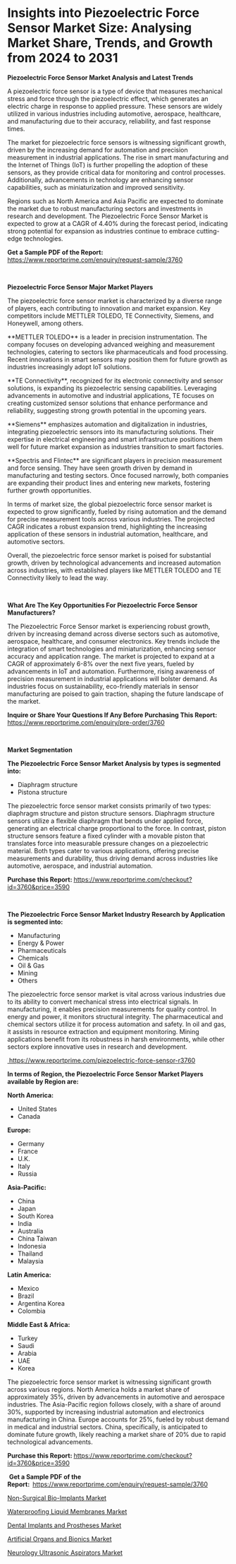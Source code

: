 <p><h1>Insights into Piezoelectric Force Sensor Market Size: Analysing Market Share, Trends, and Growth from 2024 to 2031</h1></p><p><strong>Piezoelectric Force Sensor Market Analysis and Latest Trends</strong></p>
<p><p>A piezoelectric force sensor is a type of device that measures mechanical stress and force through the piezoelectric effect, which generates an electric charge in response to applied pressure. These sensors are widely utilized in various industries including automotive, aerospace, healthcare, and manufacturing due to their accuracy, reliability, and fast response times. </p><p>The market for piezoelectric force sensors is witnessing significant growth, driven by the increasing demand for automation and precision measurement in industrial applications. The rise in smart manufacturing and the Internet of Things (IoT) is further propelling the adoption of these sensors, as they provide critical data for monitoring and control processes. Additionally, advancements in technology are enhancing sensor capabilities, such as miniaturization and improved sensitivity.</p><p>Regions such as North America and Asia Pacific are expected to dominate the market due to robust manufacturing sectors and investments in research and development. The Piezoelectric Force Sensor Market is expected to grow at a CAGR of 4.40% during the forecast period, indicating strong potential for expansion as industries continue to embrace cutting-edge technologies.</p></p>
<p><strong>Get a Sample PDF of the Report:&nbsp;</strong> <a href="https://www.reportprime.com/enquiry/request-sample/3760?utm_campaign=1411&utm_medium=2&utm_source=Github&utm_content=ia&utm_term=10102024&utm_id=piezoelectric-force-sensor">https://www.reportprime.com/enquiry/request-sample/3760</a></p>
<p>&nbsp;</p>
<p><strong>Piezoelectric Force Sensor Major Market Players</strong></p>
<p><p>The piezoelectric force sensor market is characterized by a diverse range of players, each contributing to innovation and market expansion. Key competitors include METTLER TOLEDO, TE Connectivity, Siemens, and Honeywell, among others.</p><p>**METTLER TOLEDO** is a leader in precision instrumentation. The company focuses on developing advanced weighing and measurement technologies, catering to sectors like pharmaceuticals and food processing. Recent innovations in smart sensors may position them for future growth as industries increasingly adopt IoT solutions.</p><p>**TE Connectivity**, recognized for its electronic connectivity and sensor solutions, is expanding its piezoelectric sensing capabilities. Leveraging advancements in automotive and industrial applications, TE focuses on creating customized sensor solutions that enhance performance and reliability, suggesting strong growth potential in the upcoming years.</p><p>**Siemens** emphasizes automation and digitalization in industries, integrating piezoelectric sensors into its manufacturing solutions. Their expertise in electrical engineering and smart infrastructure positions them well for future market expansion as industries transition to smart factories.</p><p>**Spectris and Flintec** are significant players in precision measurement and force sensing. They have seen growth driven by demand in manufacturing and testing sectors. Once focused narrowly, both companies are expanding their product lines and entering new markets, fostering further growth opportunities.</p><p>In terms of market size, the global piezoelectric force sensor market is expected to grow significantly, fueled by rising automation and the demand for precise measurement tools across various industries. The projected CAGR indicates a robust expansion trend, highlighting the increasing application of these sensors in industrial automation, healthcare, and automotive sectors.</p><p>Overall, the piezoelectric force sensor market is poised for substantial growth, driven by technological advancements and increased automation across industries, with established players like METTLER TOLEDO and TE Connectivity likely to lead the way.</p></p>
<p>&nbsp;</p>
<p><strong>What Are The Key Opportunities For Piezoelectric Force Sensor Manufacturers?</strong></p>
<p><p>The Piezoelectric Force Sensor market is experiencing robust growth, driven by increasing demand across diverse sectors such as automotive, aerospace, healthcare, and consumer electronics. Key trends include the integration of smart technologies and miniaturization, enhancing sensor accuracy and application range. The market is projected to expand at a CAGR of approximately 6-8% over the next five years, fueled by advancements in IoT and automation. Furthermore, rising awareness of precision measurement in industrial applications will bolster demand. As industries focus on sustainability, eco-friendly materials in sensor manufacturing are poised to gain traction, shaping the future landscape of the market.</p></p>
<p><strong>Inquire or Share Your Questions If Any Before Purchasing This Report:</strong> <a href="https://www.reportprime.com/enquiry/pre-order/3760?utm_campaign=1411&utm_medium=2&utm_source=Github&utm_content=ia&utm_term=10102024&utm_id=piezoelectric-force-sensor">https://www.reportprime.com/enquiry/pre-order/3760</a></p>
<p>&nbsp;</p>
<p><strong>Market Segmentation</strong></p>
<p><strong>The Piezoelectric Force Sensor Market Analysis by types is segmented into:</strong></p>
<p><ul><li>Diaphragm structure</li><li>Pistona structure</li></ul></p>
<p><p>The piezoelectric force sensor market consists primarily of two types: diaphragm structure and piston structure sensors. Diaphragm structure sensors utilize a flexible diaphragm that bends under applied force, generating an electrical charge proportional to the force. In contrast, piston structure sensors feature a fixed cylinder with a movable piston that translates force into measurable pressure changes on a piezoelectric material. Both types cater to various applications, offering precise measurements and durability, thus driving demand across industries like automotive, aerospace, and industrial automation.</p></p>
<p><strong>Purchase this Report:&nbsp;</strong><a href="https://www.reportprime.com/checkout?id=3760&price=3590&utm_campaign=1411&utm_medium=2&utm_source=Github&utm_content=ia&utm_term=10102024&utm_id=piezoelectric-force-sensor">https://www.reportprime.com/checkout?id=3760&price=3590</a></p>
<p>&nbsp;</p>
<p><strong>The Piezoelectric Force Sensor Market Industry Research by Application is segmented into:</strong></p>
<p><ul><li>Manufacturing</li><li>Energy & Power</li><li>Pharmaceuticals</li><li>Chemicals</li><li>Oil & Gas</li><li>Mining</li><li>Others</li></ul></p>
<p><p>The piezoelectric force sensor market is vital across various industries due to its ability to convert mechanical stress into electrical signals. In manufacturing, it enables precision measurements for quality control. In energy and power, it monitors structural integrity. The pharmaceutical and chemical sectors utilize it for process automation and safety. In oil and gas, it assists in resource extraction and equipment monitoring. Mining applications benefit from its robustness in harsh environments, while other sectors explore innovative uses in research and development.</p></p>
<p><a href="https://www.reportprime.com/piezoelectric-force-sensor-r3760?utm_campaign=1411&utm_medium=2&utm_source=Github&utm_content=ia&utm_term=10102024&utm_id=piezoelectric-force-sensor">&nbsp;https://www.reportprime.com/piezoelectric-force-sensor-r3760</a></p>
<p><strong>In terms of Region, the Piezoelectric Force Sensor Market Players available by Region are:</strong></p>
<p>
    <p> <strong> North America: </strong>
        <ul>
            <li>United States</li>
            <li>Canada</li>
        </ul>
        </p> 
    <p> <strong> Europe: </strong>
        <ul>
            <li>Germany</li>
            <li>France</li>
            <li>U.K.</li>
            <li>Italy</li>
            <li>Russia</li>
        </ul>
        </p> 
    <p> <strong> Asia-Pacific: </strong>
        <ul>
            <li>China</li>
            <li>Japan</li>
            <li>South Korea</li>
            <li>India</li>
            <li>Australia</li>
            <li>China Taiwan</li>
            <li>Indonesia</li>
            <li>Thailand</li>
            <li>Malaysia</li>
        </ul>
        </p> 
    <p> <strong> Latin America: </strong>
        <ul>
            <li>Mexico</li>
            <li>Brazil</li>
            <li>Argentina Korea</li>
            <li>Colombia</li>
        </ul>
        </p> 
    <p> <strong> Middle East & Africa: </strong>
        <ul>
            <li>Turkey</li>
            <li>Saudi</li>
            <li>Arabia</li>
            <li>UAE</li>
            <li>Korea</li>
        </ul>
    </p>
    </p>
<p><p>The piezoelectric force sensor market is witnessing significant growth across various regions. North America holds a market share of approximately 35%, driven by advancements in automotive and aerospace industries. The Asia-Pacific region follows closely, with a share of around 30%, supported by increasing industrial automation and electronics manufacturing in China. Europe accounts for 25%, fueled by robust demand in medical and industrial sectors. China, specifically, is anticipated to dominate future growth, likely reaching a market share of 20% due to rapid technological advancements.</p></p>
<p><strong>Purchase this Report: </strong><a href="https://www.reportprime.com/checkout?id=3760&price=3590&utm_campaign=1411&utm_medium=2&utm_source=Github&utm_content=ia&utm_term=10102024&utm_id=piezoelectric-force-sensor">https://www.reportprime.com/checkout?id=3760&price=3590</a></p>
<p>&nbsp;<strong>Get a Sample PDF of the Report:&nbsp;&nbsp;</strong><a href="https://www.reportprime.com/enquiry/request-sample/3760?utm_campaign=1411&utm_medium=2&utm_source=Github&utm_content=ia&utm_term=10102024&utm_id=piezoelectric-force-sensor">https://www.reportprime.com/enquiry/request-sample/3760</a></p>
<p><strong></strong></p>
<p><p><a href="https://www.linkedin.com/pulse/non-surgical-bio-implants-market-global-share-ranking-overall-tqczc?utm_campaign=1411&utm_medium=2&utm_source=Github&utm_content=ia&utm_term=10102024&utm_id=piezoelectric-force-sensor">Non-Surgical Bio-Implants Market</a></p><p><a href="https://www.linkedin.com/pulse/waterproofing-liquid-membranes-market-evolution-key-trends-regional-skdre?utm_campaign=1411&utm_medium=2&utm_source=Github&utm_content=ia&utm_term=10102024&utm_id=piezoelectric-force-sensor">Waterproofing Liquid Membranes Market</a></p><p><a href="https://www.linkedin.com/pulse/market-insights-global-dental-implants-prostheses-forecast-botzc?utm_campaign=1411&utm_medium=2&utm_source=Github&utm_content=ia&utm_term=10102024&utm_id=piezoelectric-force-sensor">Dental Implants and Prostheses Market</a></p><p><a href="https://www.linkedin.com/pulse/artificial-organs-bionics-market-industry-trends-forecast-tdzge?utm_campaign=1411&utm_medium=2&utm_source=Github&utm_content=ia&utm_term=10102024&utm_id=piezoelectric-force-sensor">Artificial Organs and Bionics Market</a></p><p><a href="https://www.linkedin.com/pulse/global-neurology-ultrasonic-aspirators-market-trends-analysis-5534c?utm_campaign=1411&utm_medium=2&utm_source=Github&utm_content=ia&utm_term=10102024&utm_id=piezoelectric-force-sensor">Neurology Ultrasonic Aspirators Market</a></p></p>